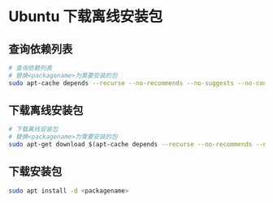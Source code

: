 # Ubuntu 下载离线安装包

## 查询依赖列表

```bash
# 查询依赖列表
# 替换<packagename>为需要安装的包
sudo apt-cache depends --recurse --no-recommends --no-suggests --no-conflicts --no-breaks --no-replaces --no-enhances <packagename> | grep "^\w" | sort -u
```

## 下载离线安装包

```bash
# 下载离线安装包
# 替换<packagename>为需要安装的包
sudo apt-get download $(apt-cache depends --recurse --no-recommends --no-suggests --no-conflicts --no-breaks --no-replaces --no-enhances <packagename> | grep "^\w" | sort -u)
```

## 下载安装包

```bash
sudo apt install -d <packagename>
```
